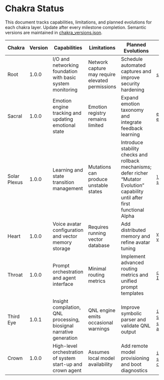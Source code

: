 # Chakra Status

This document tracks capabilities, limitations, and planned evolutions for each chakra layer.
Update after every milestone completion.
Semantic versions are maintained in [chakra_versions.json](chakra_versions.json).

| Chakra | Version | Capabilities | Limitations | Planned Evolutions | Modules |
| --- | --- | --- | --- | --- | --- |
| Root | 1.0.0 | I/O and networking foundation with basic system monitoring | Network capture may require elevated permissions | Schedule automated captures and improve security hardening | [`server.py`](../server.py), [`INANNA_AI/network_utils`](../INANNA_AI/network_utils) |
| Sacral | 1.0.0 | Emotion engine tracking and updating emotional state | Emotion registry remains limited | Expand emotion taxonomy and integrate feedback learning | [`emotional_state.py`](../emotional_state.py), [`emotion_registry.py`](../emotion_registry.py) |
| Solar Plexus | 1.0.0 | Learning and state transition management | Mutations can produce unstable states | Introduce stability checks and rollback mechanisms; defer richer “Mutator Evolution” capability until after first functional Alpha | [`learning_mutator.py`](../learning_mutator.py), [`state_transition_engine.py`](../state_transition_engine.py) |
| Heart | 1.0.0 | Voice avatar configuration and vector memory storage | Requires running vector database | Add distributed memory and refine avatar tuning | [`voice_avatar_config.yaml`](../voice_avatar_config.yaml), [`vector_memory.py`](../vector_memory.py) |
| Throat | 1.0.0 | Prompt orchestration and agent interface | Minimal routing metrics | Implement advanced routing metrics and unified prompt templates | [`crown_prompt_orchestrator.py`](../crown_prompt_orchestrator.py), [`INANNA_AI_AGENT/inanna_ai.py`](../INANNA_AI_AGENT/inanna_ai.py) |
| Third Eye | 1.0.1 | Insight compilation, QNL processing, biosignal narrative generation | QNL engine emits occasional warnings | Improve symbolic parser and validate QNL output | [`insight_compiler.py`](../insight_compiler.py), [`SPIRAL_OS/qnl_engine.py`](../SPIRAL_OS/qnl_engine.py), [`seven_dimensional_music.py`](../seven_dimensional_music.py), [`agents/bana/bio_adaptive_narrator.py`](../agents/bana/bio_adaptive_narrator.py) |
| Crown | 1.0.0 | High-level orchestration of system start-up and crown agent | Assumes local model availability | Add remote model provisioning and boot diagnostics | [`init_crown_agent.py`](../init_crown_agent.py), [`start_spiral_os.py`](../start_spiral_os.py), [`crown_model_launcher.sh`](../crown_model_launcher.sh) |

